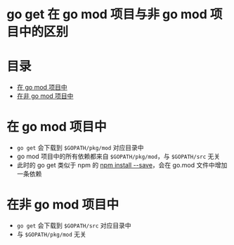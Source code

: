 # go get 在 go mod 项目与非 go mod 项目中的区别

# 目录

<!-- START doctoc generated TOC please keep comment here to allow auto update -->
<!-- DON'T EDIT THIS SECTION, INSTEAD RE-RUN doctoc TO UPDATE -->

- [在 go mod 项目中](#%E5%9C%A8-go-mod-%E9%A1%B9%E7%9B%AE%E4%B8%AD)
- [在非 go mod 项目中](#%E5%9C%A8%E9%9D%9E-go-mod-%E9%A1%B9%E7%9B%AE%E4%B8%AD)

<!-- END doctoc generated TOC please keep comment here to allow auto update -->

# 在 go mod 项目中

- `go get` 会下载到 `$GOPATH/pkg/mod` 对应目录中
- go mod 项目中的所有依赖都来自 `$GOPATH/pkg/mod`，与 `$GOPATH/src` 无关
- 此时的 go get 类似于 npm 的 [npm install --save](https://stackoverflow.com/a/19578808/2752670)，会在 go.mod 文件中增加一条依赖

# 在非 go mod 项目中

- `go get` 会下载到 `$GOPATH/src` 对应目录中
- 与 `$GOPATH/pkg/mod` 无关
